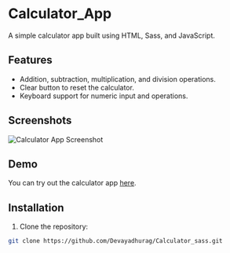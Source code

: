 # Calculator_App

A simple calculator app built using HTML, Sass, and JavaScript.

## Features

- Addition, subtraction, multiplication, and division operations.
- Clear button to reset the calculator.
- Keyboard support for numeric input and operations.

## Screenshots

![Calculator App Screenshot](path/to/screenshot.png)

## Demo

You can try out the calculator app [here](link-to-demo-if-available).

## Installation

1. Clone the repository:

```bash
git clone https://github.com/Devayadhurag/Calculator_sass.git


